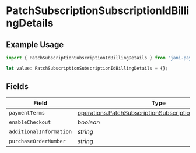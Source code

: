 # PatchSubscriptionSubscriptionIdBillingDetails

## Example Usage

```typescript
import { PatchSubscriptionSubscriptionIdBillingDetails } from "jani-payments/models/operations";

let value: PatchSubscriptionSubscriptionIdBillingDetails = {};
```

## Fields

| Field                                                                                                                            | Type                                                                                                                             | Required                                                                                                                         | Description                                                                                                                      |
| -------------------------------------------------------------------------------------------------------------------------------- | -------------------------------------------------------------------------------------------------------------------------------- | -------------------------------------------------------------------------------------------------------------------------------- | -------------------------------------------------------------------------------------------------------------------------------- |
| `paymentTerms`                                                                                                                   | [operations.PatchSubscriptionSubscriptionIdPaymentTerms](../../models/operations/patchsubscriptionsubscriptionidpaymentterms.md) | :heavy_minus_sign:                                                                                                               | N/A                                                                                                                              |
| `enableCheckout`                                                                                                                 | *boolean*                                                                                                                        | :heavy_minus_sign:                                                                                                               | N/A                                                                                                                              |
| `additionalInformation`                                                                                                          | *string*                                                                                                                         | :heavy_minus_sign:                                                                                                               | N/A                                                                                                                              |
| `purchaseOrderNumber`                                                                                                            | *string*                                                                                                                         | :heavy_minus_sign:                                                                                                               | N/A                                                                                                                              |